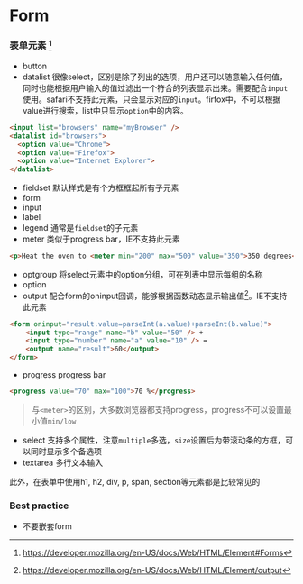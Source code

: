 # Form

### 表单元素 [^1]
- button
- datalist 很像select，区别是除了列出的选项，用户还可以随意输入任何值，同时也能根据用户输入的值过滤出一个符合的列表显示出来。需要配合`input`使用。safari不支持此元素，只会显示对应的`input`。firfox中，不可以根据value进行搜索，list中只显示`option`中的内容。
```html
<input list="browsers" name="myBrowser" />
<datalist id="browsers">
  <option value="Chrome">
  <option value="Firefox">
  <option value="Internet Explorer">
</datalist>
```
- fieldset 默认样式是有个方框框起所有子元素
- form
- input
- label
- legend 通常是`fieldset`的子元素
- meter 类似于progress bar，IE不支持此元素
```html
<p>Heat the oven to <meter min="200" max="500" value="350">350 degrees</meter></p>
```
- optgroup 将select元素中的option分组，可在列表中显示每组的名称
- option
- output 配合form的oninput回调，能够根据函数动态显示输出值[^2]。IE不支持此元素
```html
<form oninput="result.value=parseInt(a.value)+parseInt(b.value)">
    <input type="range" name="b" value="50" /> +
    <input type="number" name="a" value="10" /> =
    <output name="result">60</output>
</form>
```
- progress progress bar
```html
<progress value="70" max="100">70 %</progress>
```
> 与`<meter>`的区别，大多数浏览器都支持progress，progress不可以设置最小值`min/low`

- select 支持多个属性，注意`multiple`多选，`size`设置后为带滚动条的方框，可以同时显示多个备选项
- textarea 多行文本输入

此外，在表单中使用h1, h2, div, p, span, section等元素都是比较常见的

### Best practice
- 不要嵌套form

[^1]: https://developer.mozilla.org/en-US/docs/Web/HTML/Element#Forms
[^2]: https://developer.mozilla.org/en-US/docs/Web/HTML/Element/output
